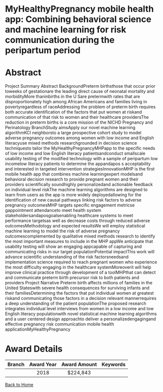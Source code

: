 
MyHealthyPregnancy mobile health app: Combining behavioral science and machine learning for risk communication during the peripartum period
===========================================================================================================================================

# Abstract


Project Summary Abstract
BackgroundPreterm birthsthose that occur prior toweeks of gestationare the leading direct
cause of neonatal mortality and morbidityMore thaninbirths in the U Sare pretermwith rates that
are disproportionately high among African Americans and families living in povertyregardless of raceAddressing the problem of preterm birth requires both accurate identification of the factors that put women
at riskand communication of that risk to women and their healthcare providersThe reduction in preterm
births is a core mission of the NICHD Pregnancy and Perinatology BranchStudy aimsApply our novel machine learning algorithmKCI neighborsto a large prospective cohort
study to model adverse pregnancy outcomes among women with low income and English literacyuse
mixed methods researchgrounded in decision science techniquesto tailor the MyHealthyPregnancyMHPapp to the specific needs of low income and low English literacy patientsandconduct smallscale usability testing of the modified technology with a sample of peripartum low incomelow literacy
patients to determine the appandapos s acceptability and interested in targeted intervention strategiesInnovationMHP is the first mobile health app that combines machine learningexpert modelsand
behavioral decision research to provide pregnant women and their providers scientifically soundhighly
personalizedand actionable feedback on individual level riskThe machine learning algorithms are
designed to learn from users as the app is more widely deployedallowing for the identification of new
causal pathways linking risk factors to adverse pregnancy outcomesMHP targets specific engagement
metricse gappointment attendanceto meet health system stakeholdersandaposgoalsenabling healthcare
systems to meet performance targetsas well as decrease costs through reduced adverse outcomesMethodology and expected resultsWe will employ statistical machine learning to model the risk of
adverse pregnancy outcomescomplemented by qualitative mixed methods research to identify the most
important measures to include in the MHP appWe anticipate that usability testing will show an engaging
appcapable of capturing and communicating risks in our target populationPotential impactThis work will advance scientific understanding of the risk factorsneedsand
implementation science required to reach pregnant women who experience the most difficulty engaging in
the healthcare systemMoreoverit will help improve clinical practice through development of a toolMHPthat can detect and communicate preterm birth precursor risk to both patients and providers Project Narrative
Preterm birth affects millions of families in the United Stateswith severe health consequences for
surviving infants and their familiesDetermining the factors that put individual women at greatest
riskand communicating those factors in a decision relevant mannerrequires a deep
understanding of the patient populationThe proposed research integrates individual level
interviews from women in a low income and low English literacy populationwith novel statistical
machine learning algorithms and a user centered design approachto deliver a personalizedengagingand effective pregnancy risk communication mobile health applicationMyHealthyPregnancy  

# Award Details

|Branch|Award Year|Award Amount|Keywords|
| :---: | :---: | :---: | :---: |
||2018|$224,843||
  
  


[Back to Home](https://github.com/chrischow/dod_sbir_awards/Reports/JH/#2423)